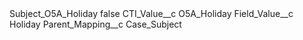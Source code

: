<?xml version="1.0" encoding="UTF-8"?>
<CustomMetadata xmlns="http://soap.sforce.com/2006/04/metadata" xmlns:xsi="http://www.w3.org/2001/XMLSchema-instance" xmlns:xsd="http://www.w3.org/2001/XMLSchema">
    <label>Subject_O5A_Holiday</label>
    <protected>false</protected>
    <values>
        <field>CTI_Value__c</field>
        <value xsi:type="xsd:string">O5A_Holiday</value>
    </values>
    <values>
        <field>Field_Value__c</field>
        <value xsi:type="xsd:string">Holiday</value>
    </values>
    <values>
        <field>Parent_Mapping__c</field>
        <value xsi:type="xsd:string">Case_Subject</value>
    </values>
</CustomMetadata>
